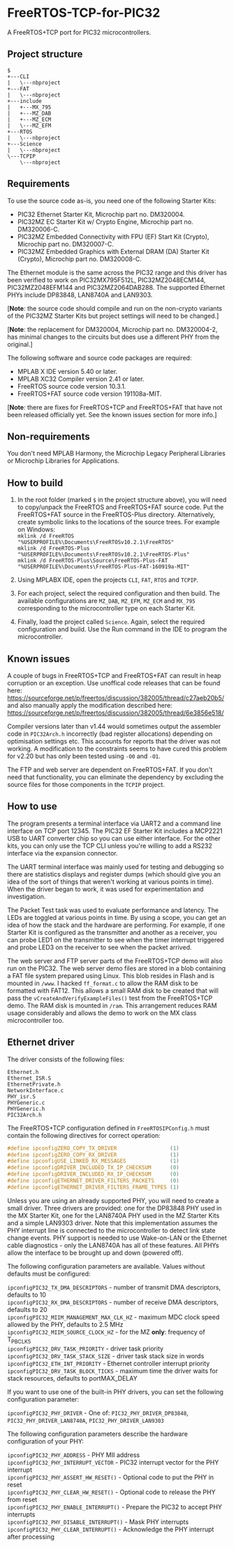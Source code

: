 # FreeRTOS-TCP-for-PIC32

A FreeRTOS+TCP port for PIC32 microcontrollers.

## Project structure
```
$
+---CLI
|   \---nbproject
+---FAT
|   \---nbproject
+---include
|   +---MX_795
|   +---MZ_DAB
|   +---MZ_ECM
|   \---MZ_EFM
+---RTOS
|   \---nbproject
+---Science
|   \---nbproject
\---TCPIP
    \---nbproject
```
## Requirements
To use the source code as-is, you need one of the following Starter Kits:

  * PIC32 Ethernet Starter Kit, Microchip part no. DM320004.
  * PIC32MZ EC Starter Kit w/ Crypto Engine, Microchip part no. DM320006-C.
  * PIC32MZ Embedded Connectivity with FPU (EF) Start Kit (Crypto), Microchip part no. DM320007-C.
  * PIC32MZ Embedded Graphics with External DRAM (DA) Starter Kit (Crypto), Microchip part no. DM320008-C.

The Ethernet module is the same across the PIC32 range and this driver has been verified to work on PIC32MX795F512L, PIC32MZ2048ECM144, PIC32MZ2048EFM144 and PIC32MZ2064DAB288. The supported Ethernet PHYs include DP83848, LAN8740A and LAN9303.

[**Note**: the source code should compile and run on the non-crypto variants of the PIC32MZ Starter Kits but project settings will need to be changed.]

[**Note**: the replacement for DM320004, Microchip part no. DM320004-2, has minimal changes to the circuits but does use a different PHY from the original.]

The following software and source code packages are required:
  * MPLAB X IDE version 5.40 or later.
  * MPLAB XC32 Compiler version 2.41 or later.
  * FreeRTOS source code version 10.3.1.
  * FreeRTOS+FAT source code version 191108a-MIT.

[**Note**: there are fixes for FreeRTOS+TCP and FreeRTOS+FAT that have not been released officially yet. See the known issues section for more info.]

## Non-requirements

You don't need MPLAB Harmony, the Microchip Legacy Peripheral Libraries or Microchip Libraries for Applications.

## How to build

1. In the root folder (marked `$` in the project structure above), you will need to copy/unpack the FreeRTOS and FreeRTOS+FAT source code. Put the FreeRTOS+FAT source in the FreeRTOS-Plus directory. Alternatively, create symbolic links to the locations of the source trees. For example on Windows:  
`mklink /d FreeRTOS "%USERPROFILE%\Documents\FreeRTOSv10.2.1\FreeRTOS"`  
`mklink /d FreeRTOS-Plus "%USERPROFILE%\Documents\FreeRTOSv10.2.1\FreeRTOS-Plus"`  
`mklink /d FreeRTOS-Plus\Source\FreeRTOS-Plus-FAT "%USERPROFILE%\Documents\FreeRTOS-Plus-FAT-160919a-MIT"`

2. Using MPLABX IDE, open the projects `CLI`, `FAT`, `RTOS` and `TCPIP`.

3. For each project, select the required configuration and then build. The available configurations are `MZ_DAB`, `MZ_EFM`, `MZ_ECM` and `MX_795` corresponding to the microcontroller type on each Starter Kit.

4. Finally, load the project called `Science`. Again, select the required configuration and build. Use the Run command in the IDE to program the microcontroller.

## Known issues

A couple of bugs in FreeRTOS+TCP and FreeRTOS+FAT can result in heap corruption or an exception. Use unoffical code releases that can be found here: https://sourceforge.net/p/freertos/discussion/382005/thread/c27aeb20b5/ and also manually apply the modification described here: https://sourceforge.net/p/freertos/discussion/382005/thread/6e3856e518/

Compiler versions later than v1.44 would sometimes output the assembler code in `PIC32Arch.h` incorrectly (bad register allocations) depending on optimisation settings etc. This accounts for reports that the driver was not working. A modification to the constraints seems to have cured this problem for v2.20 but has only been tested using `-O0` and `-O1`.

The FTP and web server are dependent on FreeRTOS+FAT. If you don't need that functionality, you can eliminate the dependency by excluding the source files for those components in the `TCPIP` project.

## How to use

The program presents a terminal interface via UART2 and a command line interface on TCP port 12345. The PIC32 EF Starter Kit includes a MCP2221 USB to UART converter chip so you can use either interface. For the other kits, you can only use the TCP CLI unless you're willing to add a RS232 interface via the expansion connector.

The UART terminal interface was mainly used for testing and debugging so there are statistics displays and register dumps (which should give you an idea of the sort of things that weren't working at various points in time). When the driver began to work, it was used for experimentation and investigation.

The Packet Test task was used to evaluate performance and latency. The LEDs are toggled at various points in time. By using a scope, you can get an idea of how the stack and the hardware are performing. For example, if one Starter Kit is configured as the transmitter and another as a receiver, you can probe LED1 on the transmitter to see when the timer interrupt triggered and probe LED3 on the receiver to see when the packet arrived.

The web server and FTP server parts of the FreeRTOS+TCP demo will also run on the PIC32. The web server demo files are stored in a blob containing a FAT file system prepared using Linux. This blob resides in Flash and is mounted in `/www`. I hacked `ff_format.c` to allow the RAM disk to be formatted with FAT12. This allows a small RAM disk to be created that will pass the `vCreateAndVerifyExampleFiles()` test from the FreeRTOS+TCP demo. The RAM disk is mounted in `/ram`. This arrangement reduces RAM usage considerably and allows the demo to work on the MX class microcontroller too.

## Ethernet driver

The driver consists of the following files:
```
Ethernet.h
Ethernet_ISR.S
EthernetPrivate.h
NetworkInterface.c
PHY_isr.S
PHYGeneric.c
PHYGeneric.h
PIC32Arch.h
```
The FreeRTOS+TCP configuration defined in `FreeRTOSIPConfig.h` must contain the following directives for correct operation:
```C
#define ipconfigZERO_COPY_TX_DRIVER                 (1)
#define ipconfigZERO_COPY_RX_DRIVER                 (1)
#define ipconfigUSE_LINKED_RX_MESSAGES              (1)
#define ipconfigDRIVER_INCLUDED_TX_IP_CHECKSUM      (0)
#define ipconfigDRIVER_INCLUDED_RX_IP_CHECKSUM      (0)
#define ipconfigETHERNET_DRIVER_FILTERS_PACKETS     (0)
#define ipconfigETHERNET_DRIVER_FILTERS_FRAME_TYPES (1)
```
Unless you are using an already supported PHY, you will need to create a small driver. Three drivers are provided: one for the DP83848 PHY used in the MX Starter Kit, one for the LAN8740A PHY used in the MZ Starter Kits and a simple LAN9303 driver. Note that this implementation assumes the PHY interrupt line is connected to the microcontroller to detect link state change events. PHY support is needed to use Wake-on-LAN or the Ethernet cable diagnostics - only the LAN8740A has all of these features. All PHYs allow the interface to be brought up and down (powered off).

The following configuration parameters are available. Values without defaults must be configured:

`ipconfigPIC32_TX_DMA_DESCRIPTORS` - number of transmit DMA descriptors, defaults to 10  
`ipconfigPIC32_RX_DMA_DESCRIPTORS` - number of receive DMA descriptors, defaults to 20  
`ipconfigPIC32_MIIM_MANAGEMENT_MAX_CLK_HZ` - maximum MDC clock speed allowed by the PHY, defaults to 2.5 MHz  
`ipconfigPIC32_MIIM_SOURCE_CLOCK_HZ` - for the MZ __only__: frequency of T<sub>PBCLK5</sub>  
`ipconfigPIC32_DRV_TASK_PRIORITY` - driver task priority  
`ipconfigPIC32_DRV_TASK_STACK_SIZE` - driver task stack size in words  
`ipconfigPIC32_ETH_INT_PRIORITY` - Ethernet controller interrupt priority  
`ipconfigPIC32_DRV_TASK_BLOCK_TICKS` - maximum time the driver waits for stack resources, defaults to portMAX_DELAY

If you want to use one of the built-in PHY drivers, you can set the following configuration parameter:

`ipconfigPIC32_PHY_DRIVER` - One of: `PIC32_PHY_DRIVER_DP83848`, `PIC32_PHY_DRIVER_LAN8740A`, `PIC32_PHY_DRIVER_LAN9303`

The following configuration parameters describe the hardware configuration of your PHY:

`ipconfigPIC32_PHY_ADDRESS` - PHY MII address  
`ipconfigPIC32_PHY_INTERRUPT_VECTOR` - PIC32 interrupt vector for the PHY interrupt  
`ipconfigPIC32_PHY_ASSERT_HW_RESET()` - Optional code to put the PHY in reset  
`ipconfigPIC32_PHY_CLEAR_HW_RESET()` - Optional code to release the PHY from reset  
`ipconfigPIC32_PHY_ENABLE_INTERRUPT()` - Prepare the PIC32 to accept PHY interrupts  
`ipconfigPIC32_PHY_DISABLE_INTERRUPT()` - Mask PHY interrupts  
`ipconfigPIC32_PHY_CLEAR_INTERRUPT()` - Acknowledge the PHY interrupt after processing  
